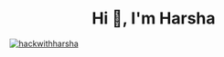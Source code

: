 <h1 align="center">Hi 👋, I'm Harsha</h1>


<p align="left"> 
  <a href="https://twitter.com/hackwithharsha" target="blank">
    <img src="https://img.shields.io/twitter/follow/hackwithharsha?logo=twitter&style=for-the-badge" alt="hackwithharsha" />
  </a> 
</p>


<!--
**hackwithharsha/hackwithharsha** is a ✨ _special_ ✨ repository because its `README.md` (this file) appears on your GitHub profile.

Here are some ideas to get you started:

- 🔭 I’m currently working on ...
- 🌱 I’m currently learning ...
- 👯 I’m looking to collaborate on ...
- 🤔 I’m looking for help with ...
- 💬 Ask me about ...
- 📫 How to reach me: ...
- 😄 Pronouns: ...
- ⚡ Fun fact: ...
-->
